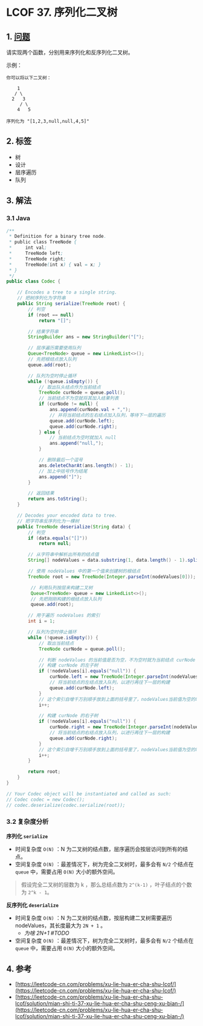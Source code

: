 # LCOF 37. 序列化二叉树

## 1. [问题](https://leetcode-cn.com/problems/xu-lie-hua-er-cha-shu-lcof/)

请实现两个函数，分别用来序列化和反序列化二叉树。

示例：

```text
你可以将以下二叉树：

    1
   / \
  2   3
     / \
    4   5

序列化为 "[1,2,3,null,null,4,5]"
```

## 2. 标签

* 树
* 设计
* 层序遍历
* 队列

## 3. 解法

### 3.1 Java

```java
/**
 * Definition for a binary tree node.
 * public class TreeNode {
 *     int val;
 *     TreeNode left;
 *     TreeNode right;
 *     TreeNode(int x) { val = x; }
 * }
 */
public class Codec {

    // Encodes a tree to a single string.
    // 把树序列化为字符串
    public String serialize(TreeNode root) {
        // 判空
        if (root == null)
            return "[]";

        // 结果字符串
        StringBuilder ans = new StringBuilder("[");

        // 层序遍历需要使用队列 
        Queue<TreeNode> queue = new LinkedList<>();
        // 先把根结点放入队列
        queue.add(root);

        // 队列为空时停止循环
        while (!queue.isEmpty()) {
            // 取出队头结点作为当前结点
            TreeNode curNode = queue.poll();
            // 当前结点不为空就将其加入结果列表
            if (curNode != null) {
                ans.append(curNode.val + ",");
                // 并将当前结点的左右结点加入队列，等待下一层的遍历
                queue.add(curNode.left);
                queue.add(curNode.right);
            } else {
                // 当前结点为空时就加入 null
                ans.append("null,");
            }

            // 删除最后一个逗号
            ans.deleteCharAt(ans.length() - 1);
            // 加上中括号作为结尾
            ans.append("]");
        }

        // 返回结果
        return ans.toString();
    }

    // Decodes your encoded data to tree.
    // 把字符串反序列化为一棵树
    public TreeNode deserialize(String data) {
        // 判空
        if (data.equals("[]"))
            return null;

        // 从字符串中解析出所有的结点值
        String[] nodeValues = data.substring(1, data.length() - 1).split(",");

        // 使用 nodeValues 中的第一个值来创建树的根结点
        TreeNode root = new TreeNode(Integer.parseInt(nodeValues[0]));

         // 利用队列按层来构建二叉树
         Queue<TreeNode> queue = new LinkedList<>();
         // 先把刚刚构建的根结点放入队列
         queue.add(root);

        // 用于遍历 nodeValues 的索引
        int i = 1;

        // 队列为空时停止循环
        while (!queue.isEmpty()) {
            // 取出当前结点
            TreeNode curNode = queue.poll();

            // 判断 nodeValues 的当前值是否为空，不为空时就为当前结点 curNode 构建左右子树
            // 构建 curNode 的左子树
            if (!nodeValues[i].equals("null")) {
                curNode.left = new TreeNode(Integer.parseInt(nodeValues[i]));
                // 将当前结点的左结点放入队列，以进行再往下一层的构建
                queue.add(curNode.left);
            }
            // 这个索引自增千万别顺手放到上面的括号里了，nodeValues当前值为空的时候也需要对索引进行自增操作
            i++;

            // 构建 curNode 的右子树
            if (!nodeValues[i].equals("null")) {
                curNode.right = new TreeNode(Integer.parseInt(nodeValues[i]));
                // 将当前结点的右结点放入队列，以进行再往下一层的构建
                queue.add(curNode.right);
            }
            // 这个索引自增千万别顺手放到上面的括号里了，nodeValues当前值为空的时候也需要对索引进行自增操作
            i++;
        }

        return root;
    }
}

// Your Codec object will be instantiated and called as such:
// Codec codec = new Codec();
// codec.deserialize(codec.serialize(root));
```

### 3.2 复杂度分析

**序列化 `serialize`** 

* 时间复杂度 `O(N)` ：N 为二叉树的结点数，层序遍历会按层访问到所有的结点。
* 空间复杂度 `O(N)` ：最差情况下，树为完全二叉树时，最多会有 `N/2` 个结点在 `queue` 中，需要占用 `O(N)` 大小的额外空间。

> 假设完全二叉树的层数为 k ，那么总结点数为 `2^(k-1)` ，叶子结点的个数为 `2^k - 1`。

**反序列化 `deserialize`** 

* 时间复杂度 `O(N)` ：N 为二叉树的结点数，按层构建二叉树需要遍历 nodeValues，其长度最大为 `2N + 1` 。
  * _为啥 2N+1 \#TODO_
* 空间复杂度 `O(N)` ：最差情况下，树为完全二叉树时，最多会有 `N/2` 个结点在 `queue` 中，需要占用 `O(N)` 大小的额外空间。

## 4. 参考

* [https://leetcode-cn.com/problems/xu-lie-hua-er-cha-shu-lcof/](https://leetcode-cn.com/problems/xu-lie-hua-er-cha-shu-lcof/)
* [https://leetcode-cn.com/problems/xu-lie-hua-er-cha-shu-lcof/solution/mian-shi-ti-37-xu-lie-hua-er-cha-shu-ceng-xu-bian-/](https://leetcode-cn.com/problems/xu-lie-hua-er-cha-shu-lcof/solution/mian-shi-ti-37-xu-lie-hua-er-cha-shu-ceng-xu-bian-/)

